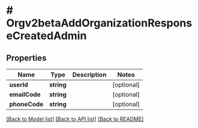 # # Orgv2betaAddOrganizationResponseCreatedAdmin

## Properties

Name | Type | Description | Notes
------------ | ------------- | ------------- | -------------
**userId** | **string** |  | [optional]
**emailCode** | **string** |  | [optional]
**phoneCode** | **string** |  | [optional]

[[Back to Model list]](../../README.md#models) [[Back to API list]](../../README.md#endpoints) [[Back to README]](../../README.md)
